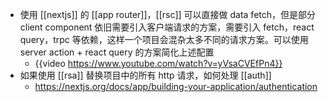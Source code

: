 - 使用 [[nextjs]] 的 [[app router]]，[[rsc]] 可以直接做 data fetch，但是部分 client component 依旧需要引入客户端请求的方案，需要引入 fetch，react query，trpc 等依赖，这样一个项目会混杂太多不同的请求方案。可以使用 server action + react query 的方案简化上述配置
	- {{video https://www.youtube.com/watch?v=yVsaCVEfPn4}}
- 如果使用 [[rsa]] 替换项目中的所有 http 请求，如何处理 [[auth]]
	- https://nextjs.org/docs/app/building-your-application/authentication